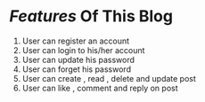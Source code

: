
# *Features* Of This Blog 

1. User can register an account
2. User can login to his/her account
3. User can update his password 
4. User can forget his password
5. User can create , read , delete and update post 
6. User can like , comment and reply on post
